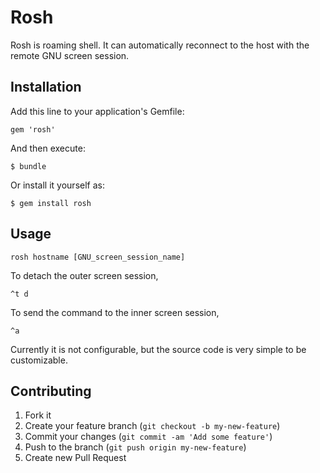 # Rosh

Rosh is roaming shell.
It can automatically reconnect to the host with the remote GNU screen session.

## Installation

Add this line to your application's Gemfile:

    gem 'rosh'

And then execute:

    $ bundle

Or install it yourself as:

    $ gem install rosh

## Usage

    rosh hostname [GNU_screen_session_name]

To detach the outer screen session,

    ^t d

To send the command to the inner screen session,

    ^a

Currently it is not configurable, but the source code is very simple
to be customizable.

## Contributing

1. Fork it
2. Create your feature branch (`git checkout -b my-new-feature`)
3. Commit your changes (`git commit -am 'Add some feature'`)
4. Push to the branch (`git push origin my-new-feature`)
5. Create new Pull Request
